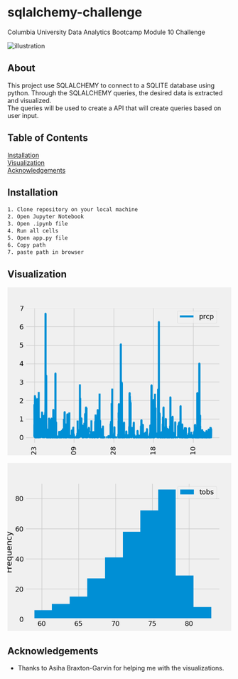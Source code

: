 # sqlalchemy-challenge
Columbia University Data Analytics Bootcamp Module 10 Challenge


![illustration](https://res.cloudinary.com/practicaldev/image/fetch/s--jY5PLJmz--/c_imagga_scale,f_auto,fl_progressive,h_420,q_auto,w_1000/https://dev-to-uploads.s3.amazonaws.com/i/naoee5v4f0g6p6khix3k.png)


## About 
This project use SQLALCHEMY to connect to a SQLITE database using python. Through the SQLALCHEMY queries, the desired data is extracted and visualized. <br/>
The queries will be used to create a API that will create queries based on user input. <br/>


## Table of Contents
[Installation](#installation)  
[Visualization](#visualization)   
[Acknowledgements](#acknowledgements)  



## Installation 
    1. Clone repository on your local machine
    2. Open Jupyter Notebook
    3. Open .ipynb file 
    4. Run all cells
    5. Open app.py file
    6. Copy path
    7. paste path in browser


## Visualization

![plot](Resources/year_prcp.png)

![bargraph](Resources/year_temp.png)


## Acknowledgements

- Thanks to Asiha Braxton-Garvin for helping me with the visualizations. <br/>


